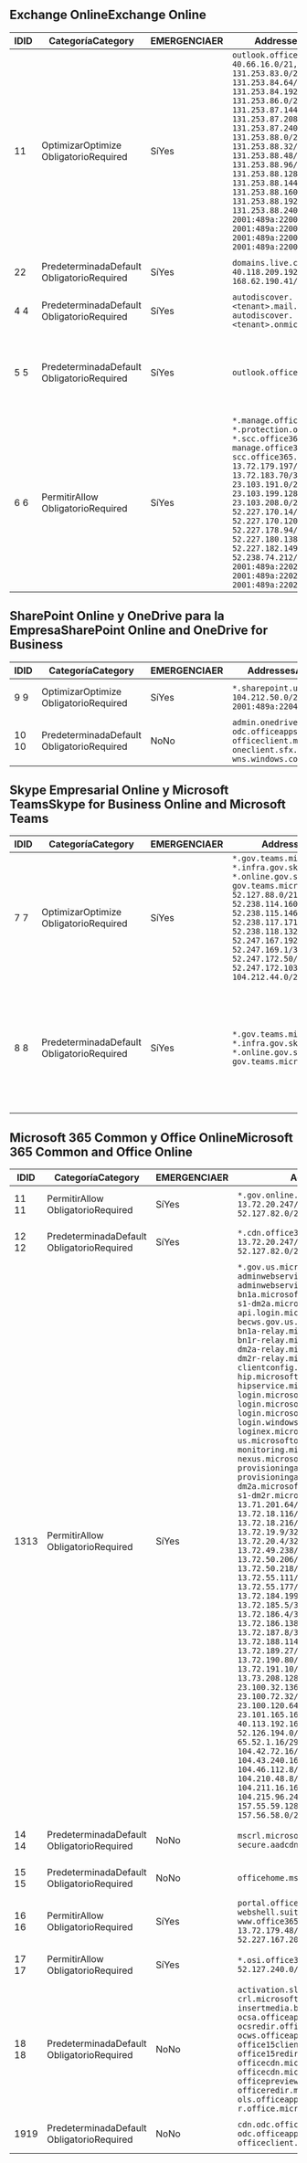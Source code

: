 <!--THIS FILE IS AUTOMATICALLY GENERATED. MANUAL CHANGES WILL BE OVERWRITTEN.-->
<!--Please contact the Office 365 Endpoints team with any questions.-->
<!--USGovGCCHigh endpoints version 2018082900-->
<!--File generated 2018-09-28 14:38:20.6973-->

## <a name="exchange-online"></a><span data-ttu-id="eeb3a-101">Exchange Online</span><span class="sxs-lookup"><span data-stu-id="eeb3a-101">Exchange Online</span></span>

<span data-ttu-id="eeb3a-102">ID</span><span class="sxs-lookup"><span data-stu-id="eeb3a-102">ID</span></span> | <span data-ttu-id="eeb3a-103">Categoría</span><span class="sxs-lookup"><span data-stu-id="eeb3a-103">Category</span></span> | <span data-ttu-id="eeb3a-104">EMERGENCIA</span><span class="sxs-lookup"><span data-stu-id="eeb3a-104">ER</span></span> | <span data-ttu-id="eeb3a-105">Addresses</span><span class="sxs-lookup"><span data-stu-id="eeb3a-105">Addresses</span></span> | <span data-ttu-id="eeb3a-106">Puertos</span><span class="sxs-lookup"><span data-stu-id="eeb3a-106">Ports</span></span>
-- | -------------------- | --- | ------------------------------------------------------------------------------------------------------------------------------------------------------------------------------------------------------------------------------------------------------------------------------------------------------------------------------------------------------------------------------------------------------------------------------------------------ | -------------------------------
<span data-ttu-id="eeb3a-107">1</span><span class="sxs-lookup"><span data-stu-id="eeb3a-107">1</span></span> | <span data-ttu-id="eeb3a-108">Optimizar</span><span class="sxs-lookup"><span data-stu-id="eeb3a-108">Optimize</span></span><BR><span data-ttu-id="eeb3a-109">Obligatorio</span><span class="sxs-lookup"><span data-stu-id="eeb3a-109">Required</span></span> | <span data-ttu-id="eeb3a-110">Sí</span><span class="sxs-lookup"><span data-stu-id="eeb3a-110">Yes</span></span> | `outlook.office365.us`<BR>`40.66.16.0/21, 131.253.83.0/26, 131.253.84.64/26, 131.253.84.192/26, 131.253.86.0/24, 131.253.87.144/28, 131.253.87.208/28, 131.253.87.240/28, 131.253.88.0/28, 131.253.88.32/28, 131.253.88.48/28, 131.253.88.96/28, 131.253.88.128/28, 131.253.88.144/28, 131.253.88.160/28, 131.253.88.192/28, 131.253.88.240/28, 2001:489a:2200:28::/62, 2001:489a:2200:3c::/62, 2001:489a:2200:44::/62, 2001:489a:2200:400::/56` | <span data-ttu-id="eeb3a-111">**TCP:** 443, 80</span><span class="sxs-lookup"><span data-stu-id="eeb3a-111">**TCP:** 443, 80</span></span>
<span data-ttu-id="eeb3a-112">2</span><span class="sxs-lookup"><span data-stu-id="eeb3a-112">2</span></span> | <span data-ttu-id="eeb3a-113">Predeterminada</span><span class="sxs-lookup"><span data-stu-id="eeb3a-113">Default</span></span><BR><span data-ttu-id="eeb3a-114">Obligatorio</span><span class="sxs-lookup"><span data-stu-id="eeb3a-114">Required</span></span> | <span data-ttu-id="eeb3a-115">Sí</span><span class="sxs-lookup"><span data-stu-id="eeb3a-115">Yes</span></span> | `domains.live.com`<BR>`40.118.209.192/32, 168.62.190.41/32` | <span data-ttu-id="eeb3a-116">**TCP:** 443, 80</span><span class="sxs-lookup"><span data-stu-id="eeb3a-116">**TCP:** 443, 80</span></span>
<span data-ttu-id="eeb3a-117">4 </span><span class="sxs-lookup"><span data-stu-id="eeb3a-117">4</span></span> | <span data-ttu-id="eeb3a-118">Predeterminada</span><span class="sxs-lookup"><span data-stu-id="eeb3a-118">Default</span></span><BR><span data-ttu-id="eeb3a-119">Obligatorio</span><span class="sxs-lookup"><span data-stu-id="eeb3a-119">Required</span></span> | <span data-ttu-id="eeb3a-120">Sí</span><span class="sxs-lookup"><span data-stu-id="eeb3a-120">Yes</span></span> | `autodiscover.<tenant>.mail.onmicrosoft.com, autodiscover.<tenant>.onmicrosoft.com` | <span data-ttu-id="eeb3a-121">**TCP:** 443, 80</span><span class="sxs-lookup"><span data-stu-id="eeb3a-121">**TCP:** 443, 80</span></span>
<span data-ttu-id="eeb3a-122">5 </span><span class="sxs-lookup"><span data-stu-id="eeb3a-122">5</span></span> | <span data-ttu-id="eeb3a-123">Predeterminada</span><span class="sxs-lookup"><span data-stu-id="eeb3a-123">Default</span></span><BR><span data-ttu-id="eeb3a-124">Obligatorio</span><span class="sxs-lookup"><span data-stu-id="eeb3a-124">Required</span></span> | <span data-ttu-id="eeb3a-125">Sí</span><span class="sxs-lookup"><span data-stu-id="eeb3a-125">Yes</span></span> | `outlook.office365.us` | <span data-ttu-id="eeb3a-126">**TCP:** 143, 25, 587, 993, 995</span><span class="sxs-lookup"><span data-stu-id="eeb3a-126">**TCP:** 143, 25, 587, 993, 995</span></span>
<span data-ttu-id="eeb3a-127">6 </span><span class="sxs-lookup"><span data-stu-id="eeb3a-127">6</span></span> | <span data-ttu-id="eeb3a-128">Permitir</span><span class="sxs-lookup"><span data-stu-id="eeb3a-128">Allow</span></span><BR><span data-ttu-id="eeb3a-129">Obligatorio</span><span class="sxs-lookup"><span data-stu-id="eeb3a-129">Required</span></span> | <span data-ttu-id="eeb3a-130">Sí</span><span class="sxs-lookup"><span data-stu-id="eeb3a-130">Yes</span></span> | `*.manage.office365.us, *.protection.office365.us, *.scc.office365.us, manage.office365.us, scc.office365.us`<BR>`13.72.179.197/32, 13.72.183.70/32, 23.103.191.0/24, 23.103.199.128/25, 23.103.208.0/22, 52.227.170.14/32, 52.227.170.120/32, 52.227.178.94/32, 52.227.180.138/32, 52.227.182.149/32, 52.238.74.212/32, 2001:489a:2202:4::/62, 2001:489a:2202:c::/62, 2001:489a:2202:2000::/63` | <span data-ttu-id="eeb3a-131">**TCP:** 25, 443</span><span class="sxs-lookup"><span data-stu-id="eeb3a-131">**TCP:** 25, 443</span></span>

## <a name="sharepoint-online-and-onedrive-for-business"></a><span data-ttu-id="eeb3a-132">SharePoint Online y OneDrive para la Empresa</span><span class="sxs-lookup"><span data-stu-id="eeb3a-132">SharePoint Online and OneDrive for Business</span></span>

<span data-ttu-id="eeb3a-133">ID</span><span class="sxs-lookup"><span data-stu-id="eeb3a-133">ID</span></span> | <span data-ttu-id="eeb3a-134">Categoría</span><span class="sxs-lookup"><span data-stu-id="eeb3a-134">Category</span></span> | <span data-ttu-id="eeb3a-135">EMERGENCIA</span><span class="sxs-lookup"><span data-stu-id="eeb3a-135">ER</span></span> | <span data-ttu-id="eeb3a-136">Addresses</span><span class="sxs-lookup"><span data-stu-id="eeb3a-136">Addresses</span></span> | <span data-ttu-id="eeb3a-137">Puertos</span><span class="sxs-lookup"><span data-stu-id="eeb3a-137">Ports</span></span>
-- | -------------------- | --- | ----------------------------------------------------------------------------------------------------------- | ----------------
<span data-ttu-id="eeb3a-138">9 </span><span class="sxs-lookup"><span data-stu-id="eeb3a-138">9</span></span> | <span data-ttu-id="eeb3a-139">Optimizar</span><span class="sxs-lookup"><span data-stu-id="eeb3a-139">Optimize</span></span><BR><span data-ttu-id="eeb3a-140">Obligatorio</span><span class="sxs-lookup"><span data-stu-id="eeb3a-140">Required</span></span> | <span data-ttu-id="eeb3a-141">Sí</span><span class="sxs-lookup"><span data-stu-id="eeb3a-141">Yes</span></span> | `*.sharepoint.us`<BR>`104.212.50.0/23, 2001:489a:2204:2::/63` | <span data-ttu-id="eeb3a-142">**TCP:** 443, 80</span><span class="sxs-lookup"><span data-stu-id="eeb3a-142">**TCP:** 443, 80</span></span>
<span data-ttu-id="eeb3a-143">10  </span><span class="sxs-lookup"><span data-stu-id="eeb3a-143">10</span></span> | <span data-ttu-id="eeb3a-144">Predeterminada</span><span class="sxs-lookup"><span data-stu-id="eeb3a-144">Default</span></span><BR><span data-ttu-id="eeb3a-145">Obligatorio</span><span class="sxs-lookup"><span data-stu-id="eeb3a-145">Required</span></span> | <span data-ttu-id="eeb3a-146">No</span><span class="sxs-lookup"><span data-stu-id="eeb3a-146">No</span></span> | `admin.onedrive.us, odc.officeapps.live.com, officeclient.microsoft.com, oneclient.sfx.ms, wns.windows.com` | <span data-ttu-id="eeb3a-147">**TCP:** 443, 80</span><span class="sxs-lookup"><span data-stu-id="eeb3a-147">**TCP:** 443, 80</span></span>

## <a name="skype-for-business-online-and-microsoft-teams"></a><span data-ttu-id="eeb3a-148">Skype Empresarial Online y Microsoft Teams</span><span class="sxs-lookup"><span data-stu-id="eeb3a-148">Skype for Business Online and Microsoft Teams</span></span>

<span data-ttu-id="eeb3a-149">ID</span><span class="sxs-lookup"><span data-stu-id="eeb3a-149">ID</span></span> | <span data-ttu-id="eeb3a-150">Categoría</span><span class="sxs-lookup"><span data-stu-id="eeb3a-150">Category</span></span> | <span data-ttu-id="eeb3a-151">EMERGENCIA</span><span class="sxs-lookup"><span data-stu-id="eeb3a-151">ER</span></span> | <span data-ttu-id="eeb3a-152">Addresses</span><span class="sxs-lookup"><span data-stu-id="eeb3a-152">Addresses</span></span> | <span data-ttu-id="eeb3a-153">Puertos</span><span class="sxs-lookup"><span data-stu-id="eeb3a-153">Ports</span></span>
-- | -------------------- | --- | --------------------------------------------------------------------------------------------------------------------------------------------------------------------------------------------------------------------------------------------------------------------------------------------------------------------------------- | --------------------------------------------------
<span data-ttu-id="eeb3a-154">7 </span><span class="sxs-lookup"><span data-stu-id="eeb3a-154">7</span></span> | <span data-ttu-id="eeb3a-155">Optimizar</span><span class="sxs-lookup"><span data-stu-id="eeb3a-155">Optimize</span></span><BR><span data-ttu-id="eeb3a-156">Obligatorio</span><span class="sxs-lookup"><span data-stu-id="eeb3a-156">Required</span></span> | <span data-ttu-id="eeb3a-157">Sí</span><span class="sxs-lookup"><span data-stu-id="eeb3a-157">Yes</span></span> | `*.gov.teams.microsoft.us, *.infra.gov.skypeforbusiness.us, *.online.gov.skypeforbusiness.us, gov.teams.microsoft.us`<BR>`52.127.88.0/21, 52.238.114.160/32, 52.238.115.146/32, 52.238.117.171/32, 52.238.118.132/32, 52.247.167.192/32, 52.247.169.1/32, 52.247.172.50/32, 52.247.172.103/32, 104.212.44.0/22, 195.134.228.0/22` | <span data-ttu-id="eeb3a-158">**TCP:** 443, 80</span><span class="sxs-lookup"><span data-stu-id="eeb3a-158">**TCP:** 443, 80</span></span><BR><span data-ttu-id="eeb3a-159">**UDP:** 3478</span><span class="sxs-lookup"><span data-stu-id="eeb3a-159">**UDP:** 3478</span></span>
<span data-ttu-id="eeb3a-160">8 </span><span class="sxs-lookup"><span data-stu-id="eeb3a-160">8</span></span> | <span data-ttu-id="eeb3a-161">Predeterminada</span><span class="sxs-lookup"><span data-stu-id="eeb3a-161">Default</span></span><BR><span data-ttu-id="eeb3a-162">Obligatorio</span><span class="sxs-lookup"><span data-stu-id="eeb3a-162">Required</span></span> | <span data-ttu-id="eeb3a-163">Sí</span><span class="sxs-lookup"><span data-stu-id="eeb3a-163">Yes</span></span> | `*.gov.teams.microsoft.us, *.infra.gov.skypeforbusiness.us, *.online.gov.skypeforbusiness.us, gov.teams.microsoft.us` | <span data-ttu-id="eeb3a-164">**TCP:** 5061, 50000-59999</span><span class="sxs-lookup"><span data-stu-id="eeb3a-164">**TCP:** 5061, 50000-59999</span></span><BR><span data-ttu-id="eeb3a-165">**UDP:** 50000-59999</span><span class="sxs-lookup"><span data-stu-id="eeb3a-165">**UDP:** 50000-59999</span></span>

## <a name="microsoft-365-common-and-office-online"></a><span data-ttu-id="eeb3a-166">Microsoft 365 Common y Office Online</span><span class="sxs-lookup"><span data-stu-id="eeb3a-166">Microsoft 365 Common and Office Online</span></span>

<span data-ttu-id="eeb3a-167">ID</span><span class="sxs-lookup"><span data-stu-id="eeb3a-167">ID</span></span> | <span data-ttu-id="eeb3a-168">Categoría</span><span class="sxs-lookup"><span data-stu-id="eeb3a-168">Category</span></span> | <span data-ttu-id="eeb3a-169">EMERGENCIA</span><span class="sxs-lookup"><span data-stu-id="eeb3a-169">ER</span></span> | <span data-ttu-id="eeb3a-170">Addresses</span><span class="sxs-lookup"><span data-stu-id="eeb3a-170">Addresses</span></span> | <span data-ttu-id="eeb3a-171">Puertos</span><span class="sxs-lookup"><span data-stu-id="eeb3a-171">Ports</span></span>
-- | ------------------- | --- | -------------------------------------------------------------------------------------------------------------------------------------------------------------------------------------------------------------------------------------------------------------------------------------------------------------------------------------------------------------------------------------------------------------------------------------------------------------------------------------------------------------------------------------------------------------------------------------------------------------------------------------------------------------------------------------------------------------------------------------------------------------------------------------------------------------------------------------------------------------------------------------------------------------------------------------------------------------------------------------------------------------------------------------------------------------------------------------------------------------------------------------------------------------------------------------------------------------------------------------------------------------------------------------------------------------------------------------------------------------------------------------------------------------------------------------------------------------------------------------------------------------------------------------------------------------------------------------------------------------------------------------------------------------------------------------------------------------------------------------------------------------------------------------------------------------------------------------------------------------------------------------------------------------------------------------------------------------------------------------------------------------------------------------------------------------------------------------------------------------------------------------- | ----------------
<span data-ttu-id="eeb3a-172">11 </span><span class="sxs-lookup"><span data-stu-id="eeb3a-172">11</span></span> | <span data-ttu-id="eeb3a-173">Permitir</span><span class="sxs-lookup"><span data-stu-id="eeb3a-173">Allow</span></span><BR><span data-ttu-id="eeb3a-174">Obligatorio</span><span class="sxs-lookup"><span data-stu-id="eeb3a-174">Required</span></span> | <span data-ttu-id="eeb3a-175">Sí</span><span class="sxs-lookup"><span data-stu-id="eeb3a-175">Yes</span></span> | `*.gov.online.office365.us`<BR>`13.72.20.247/32, 13.72.185.126/32, 52.127.82.0/23` | <span data-ttu-id="eeb3a-176">**TCP:** 443</span><span class="sxs-lookup"><span data-stu-id="eeb3a-176">**TCP:** 443</span></span>
<span data-ttu-id="eeb3a-177">12 </span><span class="sxs-lookup"><span data-stu-id="eeb3a-177">12</span></span> | <span data-ttu-id="eeb3a-178">Predeterminada</span><span class="sxs-lookup"><span data-stu-id="eeb3a-178">Default</span></span><BR><span data-ttu-id="eeb3a-179">Obligatorio</span><span class="sxs-lookup"><span data-stu-id="eeb3a-179">Required</span></span> | <span data-ttu-id="eeb3a-180">Sí</span><span class="sxs-lookup"><span data-stu-id="eeb3a-180">Yes</span></span> | `*.cdn.office365.us`<BR>`13.72.20.247/32, 13.72.185.126/32, 52.127.82.0/23` | <span data-ttu-id="eeb3a-181">**TCP:** 443</span><span class="sxs-lookup"><span data-stu-id="eeb3a-181">**TCP:** 443</span></span>
<span data-ttu-id="eeb3a-182">13</span><span class="sxs-lookup"><span data-stu-id="eeb3a-182">13</span></span> | <span data-ttu-id="eeb3a-183">Permitir</span><span class="sxs-lookup"><span data-stu-id="eeb3a-183">Allow</span></span><BR><span data-ttu-id="eeb3a-184">Obligatorio</span><span class="sxs-lookup"><span data-stu-id="eeb3a-184">Required</span></span> | <span data-ttu-id="eeb3a-185">Sí</span><span class="sxs-lookup"><span data-stu-id="eeb3a-185">Yes</span></span> | `*.gov.us.microsoftonline.com, adminwebservice.gov.us.microsoftonline.com, adminwebservice-s1-bn1a.microsoftonline.com, adminwebservice-s1-dm2a.microsoftonline.com, api.login.microsoftonline.com, becws.gov.us.microsoftonline.com, bws-s1-bn1a-relay.microsoftonline.com, bws-s1-bn1r-relay.microsoftonline.com, bws-s1-dm2a-relay.microsoftonline.com, bws-s1-dm2r-relay.microsoftonline.com, clientconfig.microsoftonline-p.net, hip.microsoftonline-p.net, hipservice.microsoftonline.com, login.microsoftonline.com, login.microsoftonline.us, login.microsoftonline-p.com, login.windows.net, loginex.microsoftonline.com, login-us.microsoftonline.com, monitoring.microsoftonline-p.com, nexus.microsoftonline-p.com, provisioningapi.gov.us.microsoftonline.com, provisioningapi-s1-dm2a.microsoftonline.com, provisioningapi-s1-dm2r.microsoftonline.com`<BR>`13.71.201.64/26, 13.72.17.49/32, 13.72.18.116/32, 13.72.18.212/32, 13.72.18.216/32, 13.72.18.221/32, 13.72.19.9/32, 13.72.19.36/32, 13.72.20.4/32, 13.72.23.54/32, 13.72.49.238/32, 13.72.50.182/32, 13.72.50.206/32, 13.72.50.212/32, 13.72.50.218/32, 13.72.51.69/32, 13.72.55.111/32, 13.72.55.162/32, 13.72.55.177/32, 13.72.184.118/32, 13.72.184.199/32, 13.72.184.206/32, 13.72.185.5/32, 13.72.185.34/32, 13.72.186.4/32, 13.72.186.27/32, 13.72.186.138/32, 13.72.186.230/32, 13.72.187.8/32, 13.72.188.36/32, 13.72.188.114/32, 13.72.188.142/32, 13.72.189.27/32, 13.72.189.143/32, 13.72.190.80/32, 13.72.190.167/32, 13.72.191.10/32, 13.73.64.64/26, 13.73.208.128/25, 23.100.16.168/29, 23.100.32.136/29, 23.100.64.24/29, 23.100.72.32/29, 23.100.80.64/29, 23.100.120.64/29, 23.101.144.136/29, 23.101.165.168/29, 23.101.181.128/29, 40.113.192.16/29, 40.114.120.16/29, 52.126.194.0/23, 52.244.120.128/25, 65.52.1.16/29, 65.52.193.136/29, 104.42.72.16/29, 104.43.208.16/29, 104.43.240.16/29, 104.45.208.104/29, 104.46.112.8/29, 104.209.144.16/29, 104.210.48.8/29, 104.210.208.16/29, 104.211.16.16/29, 104.211.48.16/29, 104.215.96.24/29, 131.253.120.0/24, 157.55.59.128/25, 157.56.53.128/25, 157.56.58.0/25, 157.56.151.0/25` | <span data-ttu-id="eeb3a-186">**TCP:** 443</span><span class="sxs-lookup"><span data-stu-id="eeb3a-186">**TCP:** 443</span></span>
<span data-ttu-id="eeb3a-187">14 </span><span class="sxs-lookup"><span data-stu-id="eeb3a-187">14</span></span> | <span data-ttu-id="eeb3a-188">Predeterminada</span><span class="sxs-lookup"><span data-stu-id="eeb3a-188">Default</span></span><BR><span data-ttu-id="eeb3a-189">Obligatorio</span><span class="sxs-lookup"><span data-stu-id="eeb3a-189">Required</span></span> | <span data-ttu-id="eeb3a-190">No</span><span class="sxs-lookup"><span data-stu-id="eeb3a-190">No</span></span> | `mscrl.microsoft.com, secure.aadcdn.microsoftonline-p.com` | <span data-ttu-id="eeb3a-191">**TCP:** 443</span><span class="sxs-lookup"><span data-stu-id="eeb3a-191">**TCP:** 443</span></span>
<span data-ttu-id="eeb3a-192">15 </span><span class="sxs-lookup"><span data-stu-id="eeb3a-192">15</span></span> | <span data-ttu-id="eeb3a-193">Predeterminada</span><span class="sxs-lookup"><span data-stu-id="eeb3a-193">Default</span></span><BR><span data-ttu-id="eeb3a-194">Obligatorio</span><span class="sxs-lookup"><span data-stu-id="eeb3a-194">Required</span></span> | <span data-ttu-id="eeb3a-195">No</span><span class="sxs-lookup"><span data-stu-id="eeb3a-195">No</span></span> | `officehome.msocdn.us, prod.msocdn.us` | <span data-ttu-id="eeb3a-196">**TCP:** 443, 80</span><span class="sxs-lookup"><span data-stu-id="eeb3a-196">**TCP:** 443, 80</span></span>
<span data-ttu-id="eeb3a-197">16 </span><span class="sxs-lookup"><span data-stu-id="eeb3a-197">16</span></span> | <span data-ttu-id="eeb3a-198">Permitir</span><span class="sxs-lookup"><span data-stu-id="eeb3a-198">Allow</span></span><BR><span data-ttu-id="eeb3a-199">Obligatorio</span><span class="sxs-lookup"><span data-stu-id="eeb3a-199">Required</span></span> | <span data-ttu-id="eeb3a-200">Sí</span><span class="sxs-lookup"><span data-stu-id="eeb3a-200">Yes</span></span> | `portal.office365.us, webshell.suite.office365.us, www.office365.us`<BR>`13.72.179.48/32, 13.72.188.8/32, 52.227.167.206/32, 52.227.170.242/32` | <span data-ttu-id="eeb3a-201">**TCP:** 443, 80</span><span class="sxs-lookup"><span data-stu-id="eeb3a-201">**TCP:** 443, 80</span></span>
<span data-ttu-id="eeb3a-202">17 </span><span class="sxs-lookup"><span data-stu-id="eeb3a-202">17</span></span> | <span data-ttu-id="eeb3a-203">Permitir</span><span class="sxs-lookup"><span data-stu-id="eeb3a-203">Allow</span></span><BR><span data-ttu-id="eeb3a-204">Obligatorio</span><span class="sxs-lookup"><span data-stu-id="eeb3a-204">Required</span></span> | <span data-ttu-id="eeb3a-205">Sí</span><span class="sxs-lookup"><span data-stu-id="eeb3a-205">Yes</span></span> | `*.osi.office365.us`<BR>`52.127.240.0/20` | <span data-ttu-id="eeb3a-206">**TCP:** 443</span><span class="sxs-lookup"><span data-stu-id="eeb3a-206">**TCP:** 443</span></span>
<span data-ttu-id="eeb3a-207">18 </span><span class="sxs-lookup"><span data-stu-id="eeb3a-207">18</span></span> | <span data-ttu-id="eeb3a-208">Predeterminada</span><span class="sxs-lookup"><span data-stu-id="eeb3a-208">Default</span></span><BR><span data-ttu-id="eeb3a-209">Obligatorio</span><span class="sxs-lookup"><span data-stu-id="eeb3a-209">Required</span></span> | <span data-ttu-id="eeb3a-210">No</span><span class="sxs-lookup"><span data-stu-id="eeb3a-210">No</span></span> | `activation.sls.microsoft.com, crl.microsoft.com, go.microsoft.com, insertmedia.bing.office.net, ocsa.officeapps.live.com, ocsredir.officeapps.live.com, ocws.officeapps.live.com, office15client.microsoft.com, office15redir.microsoft.com, officecdn.microsoft.com, officecdn.microsoft.com.edgesuite.net, officepreviewredir.microsoft.com, officeredir.microsoft.com, ols.officeapps.live.com, r.office.microsoft.com` | <span data-ttu-id="eeb3a-211">**TCP:** 443, 80</span><span class="sxs-lookup"><span data-stu-id="eeb3a-211">**TCP:** 443, 80</span></span>
<span data-ttu-id="eeb3a-212">19</span><span class="sxs-lookup"><span data-stu-id="eeb3a-212">19</span></span> | <span data-ttu-id="eeb3a-213">Predeterminada</span><span class="sxs-lookup"><span data-stu-id="eeb3a-213">Default</span></span><BR><span data-ttu-id="eeb3a-214">Obligatorio</span><span class="sxs-lookup"><span data-stu-id="eeb3a-214">Required</span></span> | <span data-ttu-id="eeb3a-215">No</span><span class="sxs-lookup"><span data-stu-id="eeb3a-215">No</span></span> | `cdn.odc.officeapps.live.com, odc.officeapps.live.com, officeclient.microsoft.com` | <span data-ttu-id="eeb3a-216">**TCP:** 443, 80</span><span class="sxs-lookup"><span data-stu-id="eeb3a-216">**TCP:** 443, 80</span></span>
